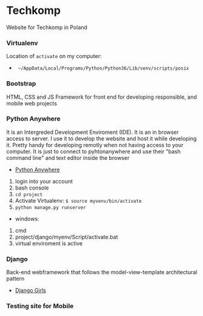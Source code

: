# Techkomp
Website for Techkomp in Poland 

### Virtualenv 
Location of `activate` on my computer:
*  `  ~/AppData/Local/Programs/Python/Python36/Lib/venv/scripts/posix `

### Bootstrap 
HTML, CSS and JS Framework for front end for developing responsible, and mobile web projects

### Python Anywhere 
It is an Intergreded Development Enviroment (IDE). It is an in browser access to server. I use it to develop the website and host it while developing it. Pretty handy for developing remotly when not having access to your computer. It is just to connect to pyhtonanywhere and use their "bash command line" and text editor inside the browser

* [Python Anywhere](https://www.pythonanywhere.com)

1. login into your account
2. bash console 
3. `cd project`
4. Activate Virtualenv: `$ source myvenv/bin/activate`
5. `python manage.py runserver`

* windows:
1. cmd 
2. project/django/myenv/Script/activate.bat
3. virtual enviroment is active 


### Django 
Back-end webframework that follows the model-view-template architectural pattern

* [Django Girls](https://djangogirls.org/)


### Testing site for Mobile 


